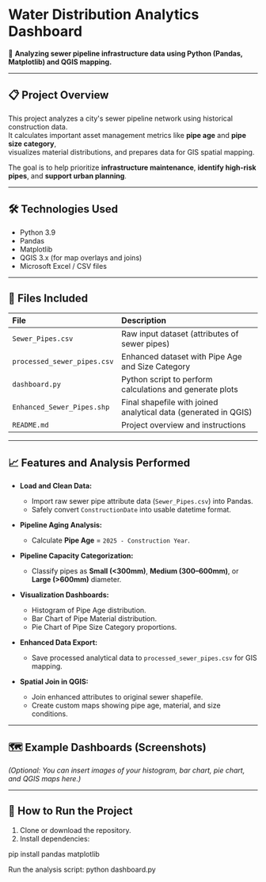 # Water Distribution Analytics Dashboard

🚰 **Analyzing sewer pipeline infrastructure data using Python (Pandas, Matplotlib) and QGIS mapping.**

---

## 📋 Project Overview

This project analyzes a city's sewer pipeline network using historical construction data.  
It calculates important asset management metrics like **pipe age** and **pipe size category**,  
visualizes material distributions, and prepares data for GIS spatial mapping.

The goal is to help prioritize **infrastructure maintenance**, **identify high-risk pipes**, and **support urban planning**.

---

## 🛠️ Technologies Used

- Python 3.9
- Pandas
- Matplotlib
- QGIS 3.x (for map overlays and joins)
- Microsoft Excel / CSV files

---

## 📂 Files Included

| File | Description |
|:---|:---|
| `Sewer_Pipes.csv` | Raw input dataset (attributes of sewer pipes) |
| `processed_sewer_pipes.csv` | Enhanced dataset with Pipe Age and Size Category |
| `dashboard.py` | Python script to perform calculations and generate plots |
| `Enhanced_Sewer_Pipes.shp` | Final shapefile with joined analytical data (generated in QGIS) |
| `README.md` | Project overview and instructions |

---

## 📈 Features and Analysis Performed

- **Load and Clean Data:**
  - Import raw sewer pipe attribute data (`Sewer_Pipes.csv`) into Pandas.
  - Safely convert `ConstructionDate` into usable datetime format.

- **Pipeline Aging Analysis:**
  - Calculate **Pipe Age** = `2025 - Construction Year`.

- **Pipeline Capacity Categorization:**
  - Classify pipes as **Small (<300mm)**, **Medium (300–600mm)**, or **Large (>600mm)** diameter.

- **Visualization Dashboards:**
  - Histogram of Pipe Age distribution.
  - Bar Chart of Pipe Material distribution.
  - Pie Chart of Pipe Size Category proportions.

- **Enhanced Data Export:**
  - Save processed analytical data to `processed_sewer_pipes.csv` for GIS mapping.

- **Spatial Join in QGIS:**
  - Join enhanced attributes to original sewer shapefile.
  - Create custom maps showing pipe age, material, and size conditions.

---

## 🗺️ Example Dashboards (Screenshots)

_(Optional: You can insert images of your histogram, bar chart, pie chart, and QGIS maps here.)_

---

## 🚀 How to Run the Project

1. Clone or download the repository.
2. Install dependencies:

pip install pandas matplotlib

Run the analysis script:
python dashboard.py
